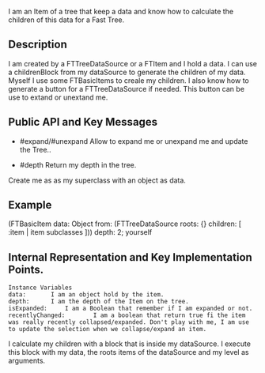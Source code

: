 I am an Item of a tree that keep a data and know how to calculate the children of this data for a Fast Tree.Description-------------------------------------------------I am created by a FTTreeDataSource or a FTItem and I hold a data. I can use a childrenBlock from my dataSource to generate the children of my data.Myself I use some FTBasicItems to creale my children.I also know how to generate a button for a FTTreeDataSource if needed. This button can be use to extand or unextand me.Public API and Key Messages-------------------------------------------------- #expand/#unexpand        Allow to expand me or unexpand me and update the Tree..    - #depth        Return my depth in the tree.Create me as as my superclass with an object as data.Example-------------------------------------------------(FTBasicItem data: Object from: (FTTreeDataSource roots: {} children: [ :item | item subclasses ]))		depth: 2;		yourself Internal Representation and Key Implementation Points.-------------------------------------------------    Instance Variables	data:		I am an object hold by the item.	depth:		I am the depth of the Item on the tree.	isExpanded:		I am a Boolean that remember if I am expanded or not.	recentlyChanged: 		I am a boolean that return true fi the item was really recently collapsed/expanded. Don't play with me, I am use to update the selection when we collapse/expand an item.			I calculate my children with a block that is inside my dataSource. I execute this block with my data, the roots items of the dataSource and my level as arguments.